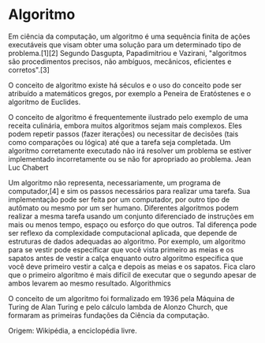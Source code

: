 # Algoritmo

Em ciência da computação, um algoritmo é uma sequência finita de ações executáveis que visam obter uma solução para um determinado tipo de problema.[1][2] Segundo Dasgupta, Papadimitriou e Vazirani, "algoritmos são procedimentos precisos, não ambíguos, mecânicos, eficientes e corretos".[3]

O conceito de algoritmo existe há séculos e o uso do conceito pode ser atribuído a matemáticos gregos, por exemplo a Peneira de Eratóstenes e o algoritmo de Euclides.

O conceito de algoritmo é frequentemente ilustrado pelo exemplo de uma receita culinária, embora muitos algoritmos sejam mais complexos. Eles podem repetir passos (fazer iterações) ou necessitar de decisões (tais como comparações ou lógica) até que a tarefa seja completada. Um algoritmo corretamente executado não irá resolver um problema se estiver implementado incorretamente ou se não for apropriado ao problema. Jean Luc Chabert

Um algoritmo não representa, necessariamente, um programa de computador,[4] e sim os passos necessários para realizar uma tarefa. Sua implementação pode ser feita por um computador, por outro tipo de autômato ou mesmo por um ser humano. Diferentes algoritmos podem realizar a mesma tarefa usando um conjunto diferenciado de instruções em mais ou menos tempo, espaço ou esforço do que outros. Tal diferença pode ser reflexo da complexidade computacional aplicada, que depende de estruturas de dados adequadas ao algoritmo. Por exemplo, um algoritmo para se vestir pode especificar que você vista primeiro as meias e os sapatos antes de vestir a calça enquanto outro algoritmo especifica que você deve primeiro vestir a calça e depois as meias e os sapatos. Fica claro que o primeiro algoritmo é mais difícil de executar que o segundo apesar de ambos levarem ao mesmo resultado. Algorithmics

O conceito de um algoritmo foi formalizado em 1936 pela Máquina de Turing de Alan Turing e pelo cálculo lambda de Alonzo Church, que formaram as primeiras fundações da Ciência da computação.


Origem: Wikipédia, a enciclopédia livre.